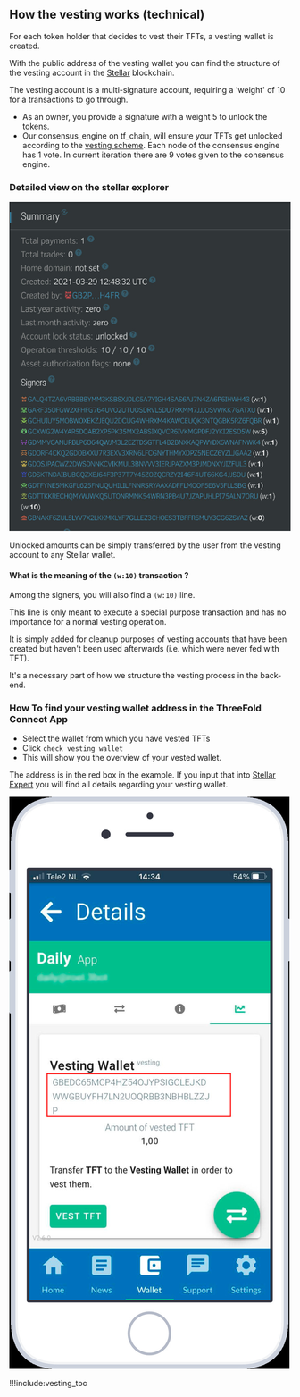 ## How the vesting works (technical)

For each token holder that decides to vest their TFTs, a vesting wallet is created.

With the public address of the vesting wallet you can find the structure of the vesting account in the [Stellar](https://stellar.expert/explorer/public) blockchain. 

The vesting account is a multi-signature account, requiring a 'weight' of 10 for a transactions to go through. 

- As an owner, you provide a signature with a weight 5 to unlock the tokens. 
- Our consensus_engine on tf_chain, will ensure your TFTs get unlocked according to the [vesting scheme](vesting_pool). Each node of the consensus engine has 1 vote. In current iteration there are 9 votes given to the consensus engine.

### Detailed view on the stellar explorer

![](img/vesting_signers.jpg ':size=600')

Unlocked amounts can be simply transferred by the user from the vesting account to any Stellar wallet. 

#### What is the meaning of the `(w:10)` transaction ?

Among the signers, you will also find a `(w:10)` line. 

This line is only meant to execute a special purpose transaction and has no importance for a normal vesting operation. 

It is simply added for cleanup purposes of vesting accounts that have been created but haven't been used afterwards (i.e. which were never fed with TFT). 

It's a necessary part of how we structure the vesting process in the back-end.

### How To find your vesting wallet address in the ThreeFold Connect App

- Select the wallet from which you have vested TFTs
- Click ``` check vesting wallet ``` 
- This will show you the overview of your vested wallet. 


The address is in the red box in the example. If you input that into 
[Stellar Expert](https://stellar.expert/explorer/public) you will find all details regarding your vesting wallet.

![](img/wallet_vest_address_lookup.jpg ':size=300')


!!!include:vesting_toc
